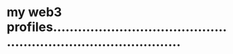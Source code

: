 # my web3 profiles....................................................................................
